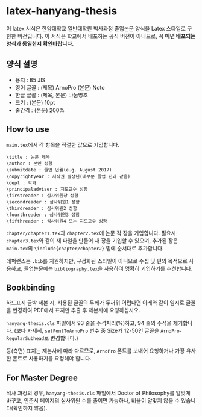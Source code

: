# latex-hanyang-thesis

이 latex 서식은 한양대학교 일반대학원 박사과정 졸업논문 양식을 Latex 스타일로 구현한 버전입니다. 이 서식은 학교에서 배포하는 공식 버전이 아니므로, 꼭 **매년 배포되는 양식과 동일한지 확인바랍니다.**

## 양식 설명

- 용지 : B5 JIS
- 영어 글꼴 : (제목) ArnoPro (본문) Noto
- 한글 글꼴 : (제목, 본문) 나눔명조
- 크기 : (본문) 10pt
- 줄간격 : (본문) 200%

## How to use

`main.tex`에서 각 항목을 적절한 값으로 기입합니다.

```
\title : 논문 제목
\author : 본인 성함
\submitdate : 졸업 년월(e.g. August 2017)
\copyrightyear : 저작권 발생년(대부분 졸업 년과 같음)
\dept : 학과
\principaladviser : 지도교수 성함
\firstreader : 심사위원장 성함
\secondreader : 심사위원1 성함
\thirdreader : 심사위원2 성함
\fourthreader : 심사위원3 성함
\fifthreader : 심사위원4 또는 지도교수 성함
```

`chapter/chapter1.tex`과 `chapter2.tex`에 논문 각 장을 기입합니다. 필요시 `chapter3.tex`와 같이 새 파일을 만들어 새 장을 기입할 수 있으며, 추가된 장은 `main.tex`의 `\include{chapter/chapter2}` 밑에 순서대로 추가합니다.

레퍼런스는 `.bib`를 지원하지만, 규정화된 스타일이 아니므로 수집 및 편의 목적으로 사용하고, 졸업논문에는 `bibliography.tex`을 사용하여 명확히 기입하기를 추천합니다.

## Bookbinding

하드표지 금박 제본 시, 사용된 글꼴의 두께가 두꺼워 어렵다면 아래와 같이 임시로 글꼴을 변경하여 PDF에서 표지만 추출 후 제본사에 요청하십시오.

`hanyang-thesis.cls` 파일에서 93 줄을 주석처리(%)하고, 94 줄의 주석을 제거합니다. (보다 자세히, `setFontToArnoPro` 변수 중 Size가 12-50인 글꼴을 `ArnoPro-RegularSubhead`로 변경합니다.)

등(측면) 표지는 제본사에 따라 다르므로, `ArnoPro` 폰트를 보내어 요청하거나 가장 유사한 폰트로 사용하기를 요청해야 합니다.

## For Master Degree

석사 과정의 경우, `hanyang-thesis.cls` 파일에서 Doctor of Philosophy를 알맞게 바꾸고, 인준서 페이지의 심사위원 수를 줄이면 가능하나, 비율이 알맞지 않을 수 있습니다(확인하지 않음).